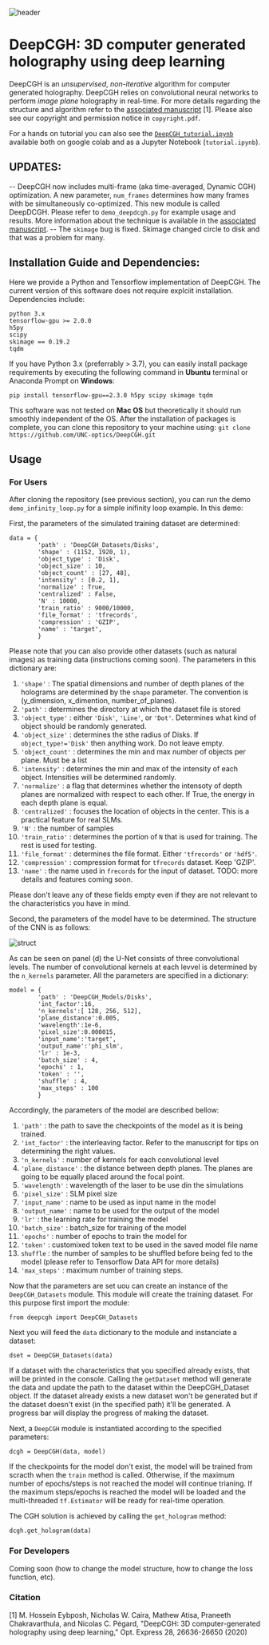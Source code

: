 ![header](./header.png)


# DeepCGH: 3D computer generated holography using deep learning
DeepCGH is an *unsupervised*, *non-iterative* algorithm for computer generated holography. DeepCGH relies on convolutional neural networks to perform *image plane* holography in real-time.
For more details regarding the structure and algorithm refer to the [associated manuscript](https://www.osapublishing.org/oe/abstract.cfm?uri=oe-28-18-26636) [1]. Please also see our copyright and permission notice in `copyright.pdf`.


For a hands on tutorial you can also see the [`DeepCGH_tutorial.ipynb`](https://colab.research.google.com/drive/1s9zPDb6TArwB4FSUBiUBIuVr9SdtrXnM?usp=sharing) available both on google colab and as a Jupyter Notebook (`tutorial.ipynb`).



## UPDATES:
-- DeepCGH now includes multi-frame (aka time-averaged, Dynamic CGH) optimization. A new parameter, `num_frames` determines how many frames with be simultaneously co-optimized. This new module is called DeepDCGH. Please refer to `demo_deepdcgh.py` for example usage and results.
More information about the technique is available in the [associated manuscript](https://www.spiedigitallibrary.org/conference-proceedings-of-spie/PC12014/PC1201406/Optimization-of-time-multiplexed-computer-generated-holograms-with-surrogate-gradients/10.1117/12.2607781.full).
-- The `skimage` bug is fixed. Skimage changed circle to disk and that was a problem for many.

## Installation Guide and Dependencies:
Here we provide a Python and Tensorflow implementation of DeepCGH. The current version of this software does not require explciit installation. Dependencies include:
```
python 3.x
tensorflow-gpu >= 2.0.0
h5py
scipy
skimage == 0.19.2
tqdm
```
If you have Python 3.x (preferrably > 3.7), you can easily install package requirements by executing the following command in **Ubuntu** terminal or Anaconda Prompt on **Windows**:
```
pip install tensorflow-gpu==2.3.0 h5py scipy skimage tqdm
```
This software was not tested on **Mac OS** but theoretically it should run smoothly independent of the OS.
After the installation of packages is complete, you can clone this repository to your machine using:
```git clone https://github.com/UNC-optics/DeepCGH.git```

## Usage
### For Users
After cloning the repository (see previous section), you can run the demo `demo_infinity_loop.py` for a simple inifinity loop example. In this demo:

First, the parameters of the simulated training dataset are determined:
```
data = {
        'path' : 'DeepCGH_Datasets/Disks',
        'shape' : (1152, 1920, 1),
        'object_type' : 'Disk',
        'object_size' : 10,
        'object_count' : [27, 48],
        'intensity' : [0.2, 1],
        'normalize' : True,
        'centralized' : False,
        'N' : 10000,
        'train_ratio' : 9000/10000,
        'file_format' : 'tfrecords',
        'compression' : 'GZIP',
        'name' : 'target',
        }
```
Please note that you can also provide other datasets (such as natural images) as training data (instructions coming soon).
The parameters in this dictionary are:
1. `'shape'` : The spatial dimensions and number of depth planes of the holograms are determined by the `shape` parameter. The convention is (y_dimension, x_dimention, number_of_planes).
2. `'path'` : determines the directory at which the dataset file is stored
3. `'object_type'` : either `'Disk'`, `'Line'`, or `'Dot'`. Determines what kind of object should be randomly generated.
4. `'object_size'` : determines the sthe radius of Disks. If `object_type!='Disk'` then anything work. Do not leave empty.
5. `'object_count'` : determines the min and max number of objects per plane. Must be a list
6. `'intensity'` : determines the min and max of the intensity of each object. Intensities will be determined randomly.
7. `'normalize'` : a flag that determines whether the intensoty of depth planes are normalized with respect to each other. If True, the energy in each depth plane is equal.
8. `'centralized'` : focuses the location of objects in the center. This is a practical feature for real SLMs.
9. `'N'` : the number of samples
10. `'train_ratio'` : determines the portion of `N` that is used for training. The rest is used for testing.
11. `'file_format'` : determines the file format. Either `'tfrecords'` or `'hdf5'`.
12. `'compression'` : compression format for `tfrecords` dataset. Keep 'GZIP'.
13. `'name'` : the name used in `frecords` for the input of dataset. TODO: more details and features coming soon.

Please don't leave any of these fields empty even if they are not relevant to the characteristics you have in mind.

Second, the parameters of the model have to be determined. The structure of the CNN is as follows:

![struct](./struct.png)

As can be seen on panel (d) the U-Net consists of three convolutional levels. The number of convolutional kernels at each levvel is determined by the `n_kernels` parameter. All the parameters are specified in a dictionary:
```
model = {
        'path' : 'DeepCGH_Models/Disks',
        'int_factor':16,
        'n_kernels':[ 128, 256, 512],
        'plane_distance':0.005,
        'wavelength':1e-6,
        'pixel_size':0.000015,
        'input_name':'target',
        'output_name':'phi_slm',
        'lr' : 1e-3,
        'batch_size' : 4,
        'epochs' : 1,
        'token' : '',
        'shuffle' : 4,
        'max_steps' : 100
        }
```
Accordingly, the parameters of the model are described bellow:
1. `'path'` : the path to save the checkpoints of the model as it is being trained.
2. `'int_factor'` : the interleaving factor. Refer to the manuscript for tips on determining the right values.
3. `'n_kernels'` : number of kernels for each convolutional level
4. `'plane_distance'` : the distance between depth planes. The planes are going to be equally placed around the focal point.
5. `'wavelength'` : wavelength of the laser to be use din the simulations
6. `'pixel_size'` : SLM pixel size
7. `'input_name'` : name to be used as input name in the model
8. `'output_name'` : name to be used for the output of the model
9. `'lr'` : the learning rate for training the model
10. `'batch_size'` : batch_size for training of the model
11. `'epochs'` : number of epochs to train the model for
12. `'token'` : customixed token text to be used in the saved model file name
13. `shuffle` : the number of samples to be shuffled before being fed to the model (please refer to Tensorflow Data API for more details)
14. `'max_steps'` : maximum number of training steps.

Now that the parameters are set uou can create an instance of the `DeepCGH_Datasets` module. This module will create the training dataset. For this purpose first import the module:
```
from deepcgh import DeepCGH_Datasets
```
Next you will feed the `data` dictionary to the module and instanciate a dataset:
```
dset = DeepCGH_Datasets(data)
```
If a dataset with the characteristics that you specified already exists, that will be printed in the console. Calling the `getDataset` method will generate the data and update the path to the dataset within the DeepCGH_Dataset object. If the dataset already exists a new dataset won't be generated but if the dataset doesn't exist (in the specified path) it'll be generated. A progress bar will display the progress of making the dataset.

Next, a `DeepCGH` module is instantiated according to the specified parameters:
```
dcgh = DeepCGH(data, model)
```
If the checkpoints for the model don't exist, the model will be trained from scracth when the `train` method is called. Otherwise, if the maximum number of epochs/steps is not reached the model will continue trianing. If the maximum steps/epochs is reached the model will be loaded and the multi-threaded `tf.Estimator` will be ready for real-time operation.

The CGH solution is achieved by calling the `get_hologram` method:
```
dcgh.get_hologram(data)
```

### For Developers
Coming soon (how to change the model structure, how to change the loss function, etc).


### Citation
[1] M. Hossein Eybposh, Nicholas W. Caira, Mathew Atisa, Praneeth Chakravarthula, and Nicolas C. Pégard, "DeepCGH: 3D computer-generated holography using deep learning," Opt. Express 28, 26636-26650 (2020)

